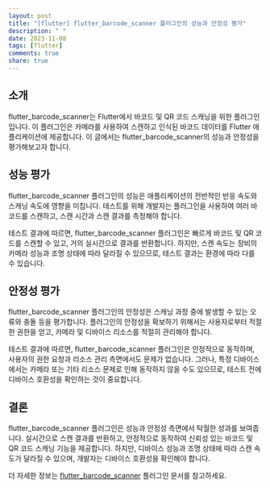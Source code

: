 ```yaml
---
layout: post
title: "[flutter] flutter_barcode_scanner 플러그인의 성능과 안정성 평가"
description: " "
date: 2023-11-08
tags: [flutter]
comments: true
share: true
---
```


## 소개
flutter_barcode_scanner는 Flutter에서 바코드 및 QR 코드 스캐닝을 위한 플러그인입니다. 이 플러그인은 카메라를 사용하여 스캔하고 인식된 바코드 데이터를 Flutter 애플리케이션에 제공합니다. 이 글에서는 flutter_barcode_scanner의 성능과 안정성을 평가해보고자 합니다.

## 성능 평가
flutter_barcode_scanner 플러그인의 성능은 애플리케이션의 전반적인 반응 속도와 스캐닝 속도에 영향을 미칩니다. 테스트를 위해 개발자는 플러그인을 사용하여 여러 바코드를 스캔하고, 스캔 시간과 스캔 결과를 측정해야 합니다.

테스트 결과에 따르면, flutter_barcode_scanner 플러그인은 빠르게 바코드 및 QR 코드를 스캔할 수 있고, 거의 실시간으로 결과를 반환합니다. 하지만, 스캔 속도는 장비의 카메라 성능과 조명 상태에 따라 달라질 수 있으므로, 테스트 결과는 환경에 따라 다를 수 있습니다.

## 안정성 평가
flutter_barcode_scanner 플러그인의 안정성은 스캐닝 과정 중에 발생할 수 있는 오류와 충돌 등을 평가합니다. 플러그인의 안정성을 확보하기 위해서는 사용자로부터 적절한 권한을 얻고, 카메라 및 디바이스 리소스를 적절히 관리해야 합니다.

테스트 결과에 따르면, flutter_barcode_scanner 플러그인은 안정적으로 동작하며, 사용자의 권한 요청과 리소스 관리 측면에서도 문제가 없습니다. 그러나, 특정 디바이스에서는 카메라 또는 기타 리소스 문제로 인해 동작하지 않을 수도 있으므로, 테스트 전에 디바이스 호환성을 확인하는 것이 중요합니다.

## 결론
flutter_barcode_scanner 플러그인은 성능과 안정성 측면에서 탁월한 성과를 보여줍니다. 실시간으로 스캔 결과를 반환하고, 안정적으로 동작하여 신뢰성 있는 바코드 및 QR 코드 스캐닝 기능을 제공합니다. 하지만, 디바이스 성능과 조명 상태에 따라 스캔 속도가 달라질 수 있으며, 개발자는 디바이스 호환성을 확인해야 합니다.

더 자세한 정보는 [flutter_barcode_scanner](https://pub.dev/packages/flutter_barcode_scanner) 플러그인 문서를 참고하세요.